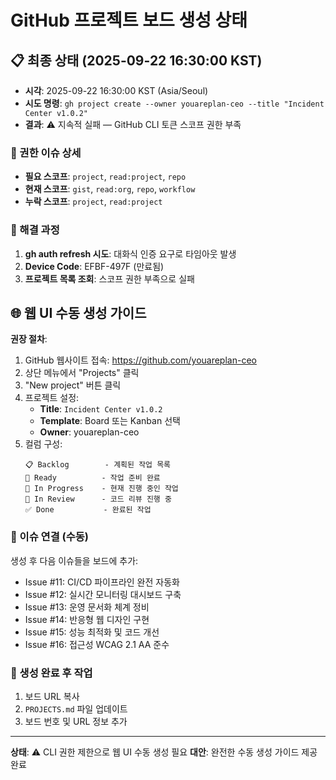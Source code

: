 # GitHub 프로젝트 보드 생성 상태

## 📋 최종 상태 (2025-09-22 16:30:00 KST)

- **시각**: 2025-09-22 16:30:00 KST (Asia/Seoul)
- **시도 명령**: `gh project create --owner youareplan-ceo --title "Incident Center v1.0.2"`
- **결과**: ⚠️ 지속적 실패 — GitHub CLI 토큰 스코프 권한 부족

### 🚨 권한 이슈 상세
- **필요 스코프**: `project`, `read:project`, `repo`
- **현재 스코프**: `gist`, `read:org`, `repo`, `workflow`
- **누락 스코프**: `project`, `read:project`

### 🔧 해결 과정
1. **gh auth refresh 시도**: 대화식 인증 요구로 타임아웃 발생
2. **Device Code**: EFBF-497F (만료됨)
3. **프로젝트 목록 조회**: 스코프 권한 부족으로 실패

## 🌐 웹 UI 수동 생성 가이드

**권장 절차**:
1. GitHub 웹사이트 접속: https://github.com/youareplan-ceo
2. 상단 메뉴에서 "Projects" 클릭
3. "New project" 버튼 클릭
4. 프로젝트 설정:
   - **Title**: `Incident Center v1.0.2`
   - **Template**: Board 또는 Kanban 선택
   - **Owner**: youareplan-ceo
5. 컬럼 구성:
   ```
   📋 Backlog        - 계획된 작업 목록
   🎯 Ready          - 작업 준비 완료
   🚀 In Progress    - 현재 진행 중인 작업
   👀 In Review      - 코드 리뷰 진행 중
   ✅ Done           - 완료된 작업
   ```

### 📎 이슈 연결 (수동)
생성 후 다음 이슈들을 보드에 추가:
- Issue #11: CI/CD 파이프라인 완전 자동화
- Issue #12: 실시간 모니터링 대시보드 구축
- Issue #13: 운영 문서화 체계 정비
- Issue #14: 반응형 웹 디자인 구현
- Issue #15: 성능 최적화 및 코드 개선
- Issue #16: 접근성 WCAG 2.1 AA 준수

### 📝 생성 완료 후 작업
1. 보드 URL 복사
2. `PROJECTS.md` 파일 업데이트
3. 보드 번호 및 URL 정보 추가

---

**상태**: ⚠️ CLI 권한 제한으로 웹 UI 수동 생성 필요
**대안**: 완전한 수동 생성 가이드 제공 완료